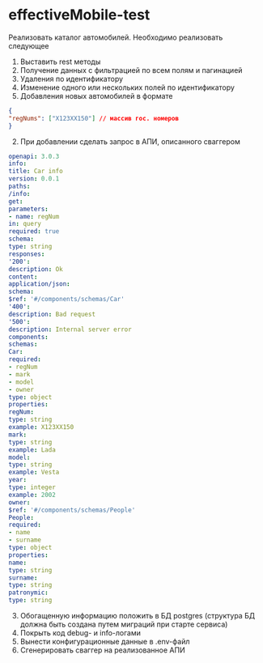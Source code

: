 # effectiveMobile-test

Реализовать каталог автомобилей. Необходимо реализовать следующее
1. Выставить rest методы
1. Получение данных с фильтрацией по всем полям и пагинацией
2. Удаления по идентификатору
3. Изменение одного или нескольких полей по идентификатору
4. Добавления новых автомобилей в формате

```json
{
"regNums": ["X123XX150"] // массив гос. номеров
}
```
2. При добавлении сделать запрос в АПИ, описанного сваггером

```yaml
openapi: 3.0.3
info:
title: Car info
version: 0.0.1
paths:
/info:
get:
parameters:
- name: regNum
in: query
required: true
schema:
type: string
responses:
'200':
description: Ok
content:
application/json:
schema:
$ref: '#/components/schemas/Car'
'400':
description: Bad request
'500':
description: Internal server error
components:
schemas:
Car:
required:
- regNum
- mark
- model
- owner
type: object
properties:
regNum:
type: string
example: X123XX150
mark:
type: string
example: Lada
model:
type: string
example: Vesta
year:
type: integer
example: 2002
owner:
$ref: '#/components/schemas/People'
People:
required:
- name
- surname
type: object
properties:
name:
type: string
surname:
type: string
patronymic:
type: string
```
3. Обогащенную информацию положить в БД postgres (структура БД должна быть
создана путем миграций при старте сервиса)
4. Покрыть код debug- и info-логами
5. Вынести конфигурационные данные в .env-файл
6. Сгенерировать сваггер на реализованное АПИ
